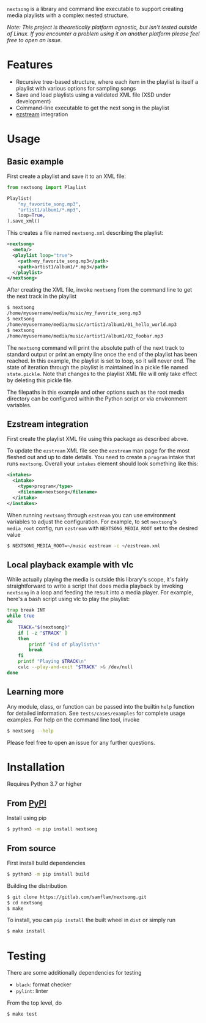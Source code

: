 `nextsong` is a library and command line executable to support creating media playlists with a complex nested structure.

_Note: This project is theoretically platform agnostic, but isn't tested outside of Linux. If you encounter a problem using it on another platform please feel free to open an issue._

# Features

- Recursive tree-based structure, where each item in the playlist is itself a playlist with various options for sampling songs
- Save and load playlists using a validated XML file (XSD under development)
- Command-line executable to get the next song in the playlist
- [ezstream](https://icecast.org/ezstream/) integration

# Usage

## Basic example

First create a playlist and save it to an XML file:

```python
from nextsong import Playlist

Playlist(
    "my_favorite_song.mp3",
    "artist1/album1/*.mp3",
    loop=True,
).save_xml()
```

This creates a file named `nextsong.xml` describing the playlist:

```xml
<nextsong>
  <meta/>
  <playlist loop="true">
    <path>my_favorite_song.mp3</path>
    <path>artist1/album1/*.mp3</path>
  </playlist>
</nextsong>
```

After creating the XML file, invoke `nextsong` from the command line to get the next track in the playlist

```sh
$ nextsong
/home/myusername/media/music/my_favorite_song.mp3
$ nextsong
/home/myusername/media/music/artist1/album1/01_hello_world.mp3
$ nextsong
/home/myusername/media/music/artist1/album1/02_foobar.mp3
```

The `nextsong` command will print the absolute path of the next track to standard output or print an empty line once the end of the playlist has been reached. In this example, the playlist is set to loop, so it will never end. The state of iteration through the playlist is maintained in a pickle file named `state.pickle`. Note that changes to the playlist XML file will only take effect by deleting this pickle file.

The filepaths in this example and other options such as the root media directory can be configured within the Python script or via environment variables.

## Ezstream integration

First create the playlist XML file using this package as described above.

To update the `ezstream` XML file see the `ezstream` man page for the most fleshed out and up to date details. You need to create a `program` intake that runs `nextsong`. Overall your `intakes` element should look something like this:

```xml
<intakes>
  <intake>
    <type>program</type>
    <filename>nextsong</filename>
  </intake>
</instakes>
```

When running `nextsong` through `ezstream` you can use environment variables to adjust the configuration. For example, to set `nextsong`'s `media_root` config, run `ezstream` with `NEXTSONG_MEDIA_ROOT` set to the desired value

```sh
$ NEXTSONG_MEDIA_ROOT=~/music ezstream -c ~/ezstream.xml
```

## Local playback example with vlc

While actually playing the media is outside this library's scope, it's fairly straightforward to write a script that does media playback by invoking `nextsong` in a loop and feeding the result into a media player. For example, here's a bash script using vlc to play the playlist:

```bash
trap break INT
while true
do
    TRACK="$(nextsong)"
    if [ -z "$TRACK" ]
    then
        printf "End of playlist\n"
        break
    fi
    printf "Playing $TRACK\n"
    cvlc --play-and-exit "$TRACK" >& /dev/null
done
```

## Learning more

Any module, class, or function can be passed into the builtin `help` function for detailed information. See `tests/cases/examples` for complete usage examples. For help on the command line tool, invoke

```sh
$ nextsong --help
```

Please feel free to open an issue for any further questions.

# Installation

Requires Python 3.7 or higher

## From [PyPI](https://pypi.org/project/nextsong/)

Install using pip

```sh
$ python3 -m pip install nextsong
```

## From source

First install build dependencies

```sh
$ python3 -m pip install build
```

Building the distribution

```sh
$ git clone https://gitlab.com/samflam/nextsong.git
$ cd nextsong
$ make
```

To install, you can `pip install` the built wheel in `dist` or simply run

```sh
$ make install
```

# Testing

There are some additionally dependencies for testing

- `black`: format checker
- `pylint`: linter

From the top level, do

```sh
$ make test
```
